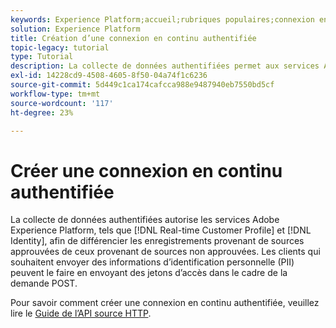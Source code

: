 ```yaml
---
keywords: Experience Platform;accueil;rubriques populaires;connexion en continu authentifiée;connexion en continu;créer une connexion en continu authentifiée;créer une connexion en continu authentifiée;ingestion en continu;ingestion ;
solution: Experience Platform
title: Création d’une connexion en continu authentifiée
topic-legacy: tutorial
type: Tutorial
description: La collecte de données authentifiées permet aux services Adobe Experience Platform, tels que Real-time Customer Profile et Identity Service, de faire la distinction entre les enregistrements provenant de sources approuvées et non approuvées.
exl-id: 14228cd9-4508-4605-8f50-04a74f1c6236
source-git-commit: 5d449c1ca174cafcca988e9487940eb7550bd5cf
workflow-type: tm+mt
source-wordcount: '117'
ht-degree: 23%

---
```


# Créer une connexion en continu authentifiée

La collecte de données authentifiées autorise les services Adobe Experience Platform, tels que [!DNL Real-time Customer Profile] et [!DNL Identity], afin de différencier les enregistrements provenant de sources approuvées de ceux provenant de sources non approuvées. Les clients qui souhaitent envoyer des informations d’identification personnelle (PII) peuvent le faire en envoyant des jetons d’accès dans le cadre de la demande POST.

Pour savoir comment créer une connexion en continu authentifiée, veuillez lire le [Guide de l’API source HTTP](../../sources/tutorials/api/create/streaming/http.md).
